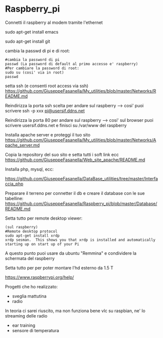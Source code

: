# Raspberry_pi

Connetti il raspberry al modem tramite l'ethernet

sudo apt-get install emacs

sudo apt-get install git

cambia la passwd di pi e di root:
```
#cambia la password di pi
passwd (La password di default al primo accesso e' raspberry)
#Per cambiare la password di root:
sudo su (cosi' via in root)
passwd
```
setta ssh (e consenti root access via ssh)
https://github.com/GiuseppeFasanella/My_utilities/blob/master/Networks/README.md

Reindirizza la porta ssh scelta per andare sul raspberry --> cosi' puoi scrivere ssh -p xxx pi@usersif.ddns.net

Reindirizza la porta 80 per andare sul raspberry --> cosi' sul browser puoi scrivere usersif.ddns.net e finisci su /var/www del raspberry

Installa apache server e proteggi il tuo sito
https://github.com/GiuseppeFasanella/My_utilities/blob/master/Networks/Apache_server.md

Copia la repository del suo sito e setta tutti i soft link ecc
https://github.com/GiuseppeFasanella/Web_site_apache/README.md

Installa php, mysql, ecc:

https://github.com/GiuseppeFasanella/DataBase_utilities/tree/master/Interfaccia_php

Preparare il terreno per connetter il db e creare il database con le sue tabelline:
https://github.com/GiuseppeFasanella/Raspberry_pi/blob/master/Database/README.md

Setta tutto per remote desktop viewer:
```
(sul raspberry)
#Remote desktop protocol
sudo apt-get install xrdp
xrdp sesman.  This shows you that xrdp is installed and automatically starting up on start up of your Pi
```

A  questo punto puoi usare da ubuntu "Remmina" e condividere la schermata del raspberry

Setta tutto per per poter montare l'hd esterno da 1.5 T

https://www.raspberrypi.org/help/

Progetti che ho realizzato:

* sveglia mattutina
* radio

In teoria ci sarei riuscito, ma non funziona bene vlc su raspbian, ne' lo streaming delle radio

* ear training
* sensore di temperatura
